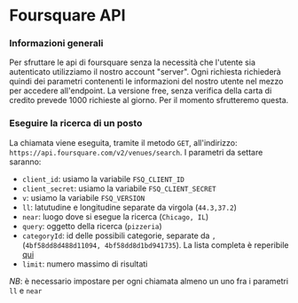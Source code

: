 # Foursquare API

### Informazioni generali
Per sfruttare le api di foursquare senza la necessità che l'utente sia autenticato utilizziamo il nostro account "server". Ogni richiesta richiederà quindi dei parametri contenenti le informazioni del nostro utente nel mezzo per accedere all'endpoint. La versione free, senza verifica della carta di credito prevede 1000 richieste al giorno. Per il momento sfrutteremo questa.

### Eseguire la ricerca di un posto
La chiamata viene eseguita, tramite il metodo `GET`, all'indirizzo: `https://api.foursquare.com/v2/venues/search`. I parametri da settare saranno:
* `client_id`: usiamo la variabile `FSQ_CLIENT_ID`
* `client_secret`: usiamo la variabile `FSQ_CLIENT_SECRET`
* `v`: usiamo la variabile `FSQ_VERSION`
* `ll`: latutudine e longitudine separate da virgola (`44.3,37.2`)
* `near`: luogo dove si esegue la ricerca (`Chicago, IL`)
* `query`: oggetto della ricerca (`pizzeria`)
* `categoryId`: id delle possibili categorie, separate da `,` (`4bf58dd8d488d11094, 4bf58dd8d1bd941735`). La lista completa è reperibile [qui](https://developer.foursquare.com/docs/resources/categories)
* `limit`: numero massimo di risultati

*NB*: è necessario impostare per ogni chiamata almeno un uno fra i parametri `ll` e `near`
